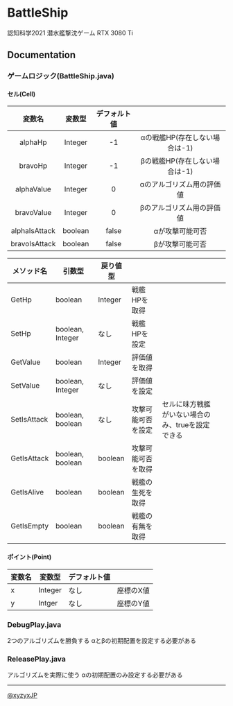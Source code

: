 
# BattleShip

認知科学2021 潜水艦撃沈ゲーム
RTX 3080 Ti

## Documentation

### ゲームロジック(BattleShip.java)

#### セル(Cell)

| 変数名           | 変数型     | デフォルト値 |                    |
| :-----------: | :-----: | :----: | :----------------: |
| alphaHp       | Integer | -1     | αの戦艦HP(存在しない場合は-1) |
| bravoHp       | Integer | -1     | βの戦艦HP(存在しない場合は-1) |
| alphaValue    | Integer | 0      | αのアルゴリズム用の評価値      |
| bravoValue    | Integer | 0      | βのアルゴリズム用の評価値      |
| alphaIsAttack | boolean | false  | αが攻撃可能可否         |
| bravoIsAttack | boolean | false  | βが攻撃可能可否         |

| メソッド名       | 引数型              | 戻り値型    |           |                            |     |
| ----------- | ---------------- | ------- | --------- | -------------------------- | --- |
| GetHp       | boolean          | Integer | 戦艦HPを取得   |                            |     |
| SetHp       | boolean, Integer | なし      | 戦艦HPを設定   |                            |     |
| GetValue    | boolean          | Integer | 評価値を取得    |                            |     |
| SetValue    | boolean, Integer | なし      | 評価値を設定          |                            |     |
| SetIsAttack | boolean, boolean | なし      | 攻撃可能可否を設定 | セルに味方戦艦がいない場合のみ、trueを設定できる |     |
| GetIsAttack | boolean, boolean | boolean | 攻撃可能可否を取得 |                            |     |
| GetIsAlive  | boolean          | boolean | 戦艦の生死を取得  |                            |     |
| GetIsEmpty  | boolean          | boolean | 戦艦の有無を取得  |                            |     |

#### ポイント(Point)

| 変数名 | 変数型     | デフォルト値 |       |
| --- | ------- | ------ | ----- |
| x   | Integer | なし     | 座標のX値 |
| y   | Intger  | なし     | 座標のY値 |




### DebugPlay.java

2つのアルゴリズムを勝負する
αとβの初期配置を設定する必要がある

### ReleasePlay.java

アルゴリズムを実際に使う
αの初期配置のみ設定する必要がある

---

[@xyzyxJP](https://twitter.com/xyzyxJP)
